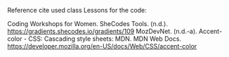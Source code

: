 Reference cite used class Lessons for the code:

Coding Workshops for Women. SheCodes Tools. (n.d.). https://gradients.shecodes.io/gradients/109 
MozDevNet. (n.d.-a). Accent-color - CSS: Cascading style sheets: MDN. MDN Web Docs. https://developer.mozilla.org/en-US/docs/Web/CSS/accent-color  





